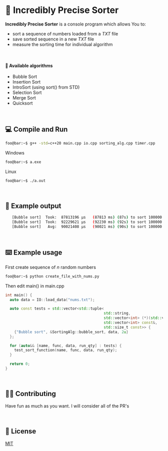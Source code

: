 # 💯 Incredibly Precise Sorter

**Incredibly Precise Sorter** is a console program which allows You to:

- sort a sequence of numbers loaded from a _TXT_ file
- save sorted sequence in a new _TXT_ file
- measure the sorting time for individual algorithm

<br />

#### 📐 Available algorithms

- Bubble Sort
- Insertion Sort
- IntroSort (using sort() from STD)
- Selection Sort
- Merge Sort
- Quicksort

<br />

## 💻 Compile and Run

```sh
foo@bar:~$ g++ -std=c++20 main.cpp io.cpp sorting_alg.cpp timer.cpp
```

Windows

```sh
foo@bar:~$ a.exe
```

Linux

```sh
foo@bar:~$ ./a.out
```

<br />

## 🚪 Example output

```sh
   [Bubble sort]  Took:  87813196 µs   (87813 ms) (87s) to sort 100000 numbers
   [Bubble sort]  Took:  92229621 µs   (92230 ms) (92s) to sort 100000 numbers
   [Bubble sort]   Avg:  90021408 µs   (90021 ms) (90s) to sort 100000 numbers
```

<br />

## ⌨️ Example usage

First create sequence of _n_ random numbers

```sh
foo@bar:~$ python create_file_with_nums.py
```

Then edit main() in main.cpp

```cpp
int main() {
  auto data = IO::load_data("nums.txt");

  auto const tests = std::vector<std::tuple<
                                            std::string,
                                            std::vector<int> (*)(std::vector<int> const&),
                                            std::vector<int> const&,
                                            std::size_t const>> {
    {"Bubble sort", &SortingAlg::bubble_sort, data, 2u}
  };

  for (auto&& [name, func, data, run_qty] : tests) {
    test_sort_function(name, func, data, run_qty);
  }

  return 0;
}
```

<br />

## 💁🏻 Contributing

Have fun as much as you want. I will consider all of the PR's

<br />

## 📜 License

[MIT](https://choosealicense.com/licenses/mit/)

